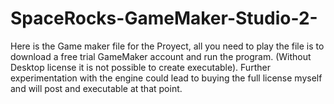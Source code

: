# SpaceRocks-GameMaker-Studio-2-
Here is the Game maker file for the Proyect, all you need to play the file is to download a free trial GameMaker account and run the program.
(Without Desktop license it is not possible to create executable). Further experimentation with the engine could lead to buying the full license myself and will post and executable at that point.
